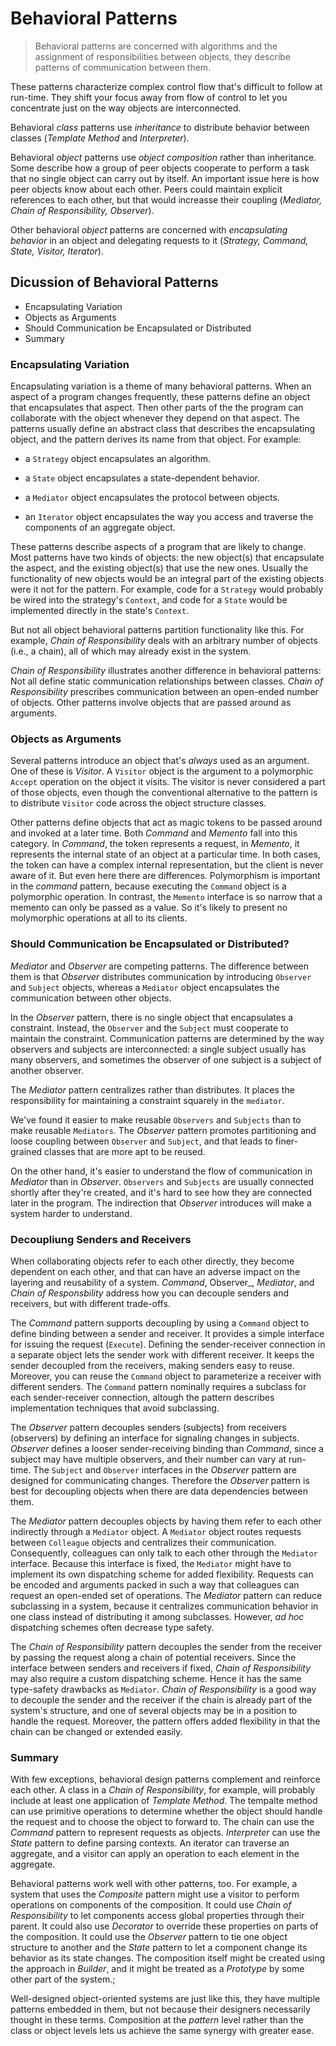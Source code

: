 # Behavioral Patterns

> Behavioral patterns are concerned with algorithms and the assignment of responsibilities between objects, they describe patterns of communication between them.
 
These patterns characterize complex control flow that's difficult to follow at run-time. They shift your focus away from flow of control to let you concentrate just on the way objects are interconnected.

Behavioral _class_ patterns use _inheritance_ to distribute behavior between classes (_Template Method_ and _Interpreter_).

Behavioral _object_ patterns use _object composition_ rather than inheritance. Some describe how a group of peer objects cooperate to perform a task that no single object can carry out by itself. An important issue here is how peer objects know about each other. Peers could maintain explicit references to each other, but that would increasse their coupling (_Mediator, Chain of Responsibility, Observer_).

Other behavioral _object_ patterns are concerned with _encapsulating behavior_ in an object and delegating requests to it (_Strategy, Command, State, Visitor, Iterator_).

## Dicussion of Behavioral Patterns

* Encapsulating Variation
* Objects as Arguments
* Should Communication be Encapsulated or Distributed
* Summary

### Encapsulating Variation

Encapsulating variation is a theme of many behavioral patterns. When an aspect of a program changes frequently, these patterns define an object that encapsulates that aspect. Then other parts of the the program can collaborate with the object whenever they depend on that aspect. The patterns usually define an abstract class that describes the encapsulating object, and the pattern derives its name from that object. For example:

* a `Strategy` object encapsulates an algorithm.

* a `State` object encapsulates a state-dependent behavior.

* a `Mediator` object encapsulates the protocol between objects.

* an `Iterator` object encapsulates the way you access and traverse the components of an aggregate object.

These patterns describe aspects of a program that are likely to change. Most patterns have two kinds of objects: the new object(s) that encapsulate the aspect, and the existing object(s) that use the new ones. Usually the functionality of new objects would be an integral part of the existing objects were it not for the pattern. For example, code for a `Strategy` would probably be wired into the strategy's `Context`, and code for a `State` would be implemented directly in the state's `Context`.

But not all object behavioral patterns partition functionality like this. For example, _Chain of Responsibility_ deals with an arbitrary number of objects (i.e., a chain), all of which may already exist in the system.

_Chain of Responsibility_ illustrates another difference in behavioral patterns: Not all define static communication relationships between classes. _Chain of Responsibility_ prescribes communication between an open-ended number of objects. Other patterns involve objects that are passed around as arguments.

### Objects as Arguments

Several patterns introduce an object that's _always_ used as an argument. One of these is _Visitor_. A `Visitor` object is the argument to a polymorphic `Accept` operation on the object it visits. The visitor is never considered a part of those objects, even though the conventional alternative to the pattern is to distribute `Visitor` code across the object structure classes.

Other patterns define objects that act as magic tokens to be passed around and invoked at a later time. Both _Command_ and _Memento_ fall into this category. In _Command_, the token represents a request, in _Memento_, it represents the internal state of an object at a particular time. In both cases, the token can have a complex internal representation, but the client is never aware of it. But even here there are differences. Polymorphism is important in the _command_ pattern, because executing the `Command` object is a polymorphic operation. In contrast, the `Memento` interface is so narrow that a memento can only be passed as a value. So it's likely to present no molymorphic operations at all to its clients.

### Should Communication be Encapsulated or Distributed?

_Mediator_ and _Observer_ are competing patterns. The difference between them is that _Observer_ distributes communication by introducing `Observer` and `Subject` objects, whereas a `Mediator` object encapsulates the communication between other objects.

In the _Observer_ pattern, there is no single object that encapsulates a constraint. Instead, the `Observer` and the `Subject` must cooperate to maintain the constraint. Communication patterns are determined by the way observers and subjects are interconnected: a single subject usually has many observers, and sometimes the observer of one subject is a subject of another observer.

The _Mediator_ pattern centralizes rather than distributes. It places the responsibility for maintaining a constraint squarely in the `mediator`.

We've found it easier to make reusable `Observers` and `Subjects` than to make reusable `Mediators`. The _Observer_ pattern promotes partitioning and loose coupling between `Observer` and `Subject`, and that leads to finer-grained classes that are more apt to be reused.

On the other hand, it's easier to understand the flow of communication in _Mediator_ than in _Observer_. `Observers` and `Subjects` are usually connected shortly after they're created, and it's hard to see how they are connected later in the program. The indirection that _Observer_ introduces will make a system harder to understand.

### Decoupliung Senders and Receivers

When collaborating objects refer to each other directly, they become dependent on each other, and that can have an adverse impact on the layering and reusability of a system. _Command_, Observer_, _Mediator_, and _Chain of Responsbility_ address how you can decouple senders and receivers, but with different trade-offs.

The _Command_ pattern supports decoupling by using a `Command` object to define binding between a sender and receiver. It provides a simple interface for issuing the request (`Execute`). Defining the sender-receiver connection in a separate object lets the sender work with different receiver. It keeps the sender decoupled from the receivers, making senders easy to reuse. Moreover, you can reuse the `Command` object to parameterize a receiver with different senders. The `Command` pattern nominally requires a subclass for each sender-receiver connection, altough the pattern describes implementation techniques that avoid subclassing.

The _Observer_ pattern decouples senders (subjects) from receivers (observers) by defining an interface for signaling changes in subjects. _Observer_ defines a looser sender-receiving binding than _Command_, since a subject may have multiple observers, and their number can vary at run-time. The `Subject` and `Observer` interfaces in the _Observer_ pattern are designed for communicating changes. Therefore the _Observer_ pattern is best for decoupling objects when there are data dependencies between them.

The _Mediator_ pattern decouples objects by having them refer to each other indirectly through a `Mediator` object. A `Mediator` object routes requests between `Colleague` objects and centralizes their communication. Consequently, colleagues can only talk to each other through the `Mediator` interface. Because this interface is fixed, the `Mediator` might have to implement its own dispatching scheme for added flexibility. Requests can be encoded and arguments packed in such a way that colleagues can request an open-ended set of operations. The _Mediator_ pattern can reduce subclassing in a system, because it centralizes communication behavior in one class instead of distributing it among subclasses. However, _ad hoc_ dispatching schemes often decrease type safety.

The _Chain of Responsibility_ pattern decouples the sender from the receiver by passing the request along a chain of potential receivers. Since the interface between senders and receivers if fixed, _Chain of Responsibility_ may also require a custom dispatching scheme. Hence it has the same type-safety drawbacks as `Mediator`. _Chain of Responsibility_ is a good way to decouple the sender and the receiver if the chain is already part of the system's structure, and one of several objects may be in a position to handle the request. Moreover, the pattern offers added flexibility in that the chain can be changed or extended easily.

### Summary

With few exceptions, behavioral design patterns complement and reinforce each other. A class in a _Chain of Responsibility_, for example, will probably include at least one application of _Template Method_. The tempalte method can use primitive operations to determine whether the object should handle the request and to choose the object to forward to. The chain can use the _Command_ pattern to represent requests as objects. _Interpreter_ can use the _State_ pattern to define parsing contexts. An iterator can traverse an aggregate, and a visitor can apply an operation to each element in the aggregate.

Behavioral patterns work well with other patterns, too. For example, a system that uses the _Composite_ pattern might use a visitor to perform operations on components of the composition. It could use _Chain of Responsibility_ to let components access global properties through their parent. It could also use _Decorator_ to override these properties on parts of the composition. It could use the _Observer_ pattern to tie one object structure to another and the _State_ pattern to let a component change its behavior as its state changes. The composition itself might be created using the approach in _Builder_, and it might be treated as a _Prototype_ by some other part of the system.;

Well-designed object-oriented systems are just like this, they have multiple patterns embedded in them, but not because their designers necessarily thought in these terms. Composition at the _pattern_ level rather than the class or object levels lets us achieve the same synergy with greater ease.
